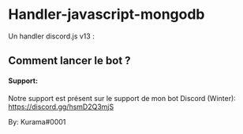 # Handler-javascript-mongodb
Un handler discord.js v13 :

## Comment lancer le bot ?



#### Support:

Notre support est présent sur le support de mon bot Discord (Winter):
https://discord.gg/hsmD2Q3mjS

By: Kurama#0001
